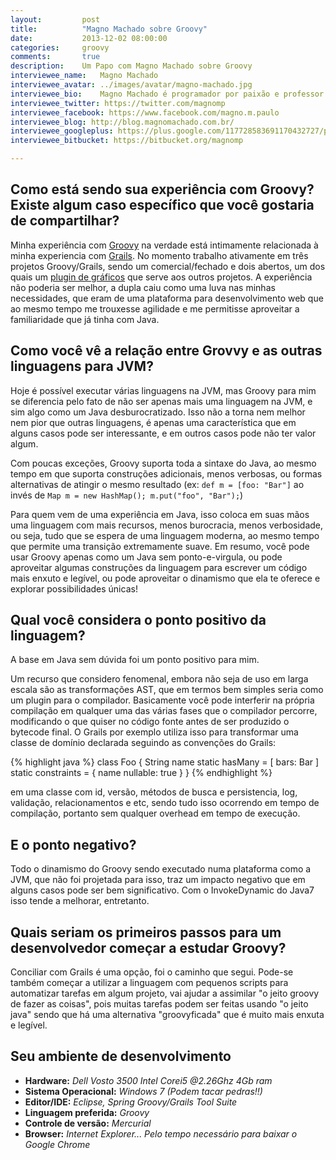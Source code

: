 ```yaml
---
layout:         post
title:          "Magno Machado sobre Groovy"
date:           2013-12-02 08:00:00
categories:     groovy
comments:       true
description:    Um Papo com Magno Machado sobre Groovy
interviewee_name:   Magno Machado
interviewee_avatar: ../images/avatar/magno-machado.jpg
interviewee_bio:    Magno Machado é programador por paixão e professor pardal nas horas vagas. Atualmente divide seu tempo entre desenvolvimento em Groovy/Grails e projetos de dominação global com Arduino.
interviewee_twitter: https://twitter.com/magnomp
interviewee_facebook: https://www.facebook.com/magno.m.paulo
interviewee_blog: http://blog.magnomachado.com.br/
interviewee_googleplus: https://plus.google.com/117728583691170432727/posts
interviewee_bitbucket: https://bitbucket.org/magnomp

---
```



## Como está sendo sua experiência com Groovy? Existe algum caso específico que você gostaria de compartilhar?

Minha experiência com [Groovy][groovy] na verdade está intimamente relacionada à minha experiencia com [Grails][grails]. No momento trabalho ativamente em três projetos Groovy/Grails, sendo um comercial/fechado e dois abertos, um dos quais um [plugin de gráficos][plugin-graficos] que serve aos outros projetos. A experiência não poderia ser melhor, a dupla caiu como uma luva nas minhas necessidades, que eram de uma plataforma para desenvolvimento web que ao mesmo tempo me trouxesse agilidade e me permitisse aproveitar a familiaridade que já tinha com Java.


## Como você vê a relação entre Grovvy e as outras linguagens para JVM?

Hoje é possível executar várias linguagens na JVM, mas Groovy para mim se diferencia pelo fato de não ser apenas mais uma linguagem na JVM, e sim algo como um Java desburocratizado. Isso não a torna nem melhor nem pior que outras linguagens, é apenas uma característica que em alguns casos pode ser interessante, e em outros casos pode não ter valor algum.

Com poucas exceções, Groovy suporta toda a sintaxe do Java, ao mesmo tempo em que suporta construções adicionais, menos verbosas, ou formas alternativas de atingir o mesmo resultado (ex: `def m = [foo: "Bar"]` ao invés de `Map m = new HashMap(); m.put("foo", "Bar");`)

Para quem vem de uma experiência em Java, isso coloca em suas mãos uma linguagem com mais recursos, menos burocracia, menos verbosidade, ou seja, tudo que se espera de uma linguagem moderna, ao mesmo tempo que permite uma transição extremamente suave. Em resumo, você pode usar Groovy apenas como um Java sem ponto-e-virgula, ou pode aproveitar algumas construções da linguagem para escrever um
código mais enxuto e legível, ou pode aproveitar o dinamismo que ela te oferece e explorar possibilidades únicas!

## Qual você considera o ponto positivo da linguagem?

A base em Java sem dúvida foi um ponto positivo para mim.

Um recurso que considero fenomenal, embora não seja de uso em larga escala são as transformações AST, que em termos bem simples seria como um plugin para o compilador. Basicamente você pode interferir na própria compilação em qualquer uma das várias fases que o compilador percorre, modificando o que quiser no código fonte antes de ser produzido o bytecode final. O Grails por exemplo utiliza isso para transformar uma classe de domínio declarada seguindo as convenções do Grails:

{% highlight java %}
class Foo {
    String name
    static hasMany = [
        bars: Bar
    ]
    static constraints = {
        name nullable: true
    }
}
{% endhighlight %}

em uma classe com id, versão, métodos de busca e persistencia, log, validação, relacionamentos e etc, sendo tudo isso ocorrendo em tempo de compilação, portanto sem qualquer overhead em tempo de execução.

## E o ponto negativo?

Todo o dinamismo do Groovy sendo executado numa plataforma como a JVM, que não foi projetada para isso, traz um impacto negativo que em alguns casos pode ser bem significativo. Com o InvokeDynamic do Java7 isso tende a melhorar, entretanto.


## Quais seriam os primeiros passos para um desenvolvedor começar a estudar Groovy?

Conciliar com Grails é uma opção, foi o caminho que segui. Pode-se também começar a utilizar a linguagem com pequenos scripts para automatizar tarefas em algum projeto, vai ajudar a assimilar "o jeito groovy de fazer as coisas", pois muitas tarefas podem ser feitas usando "o jeito java" sendo que há uma alternativa "groovyficada" que é muito mais enxuta e legível.

## Seu ambiente de desenvolvimento

  - **Hardware:** *Dell Vosto 3500 Intel Corei5 @2.26Ghz 4Gb ram*
  - **Sistema Operacional:** *Windows 7 (Podem tacar pedras!!)*
  - **Editor/IDE:** *Eclipse, Spring Groovy/Grails Tool Suite*
  - **Linguagem preferida:** *Groovy*
  - **Controle de versão:** *Mercurial*
  - **Browser:** *Internet Explorer... Pelo tempo necessário para baixar o Google Chrome*


[groovy]:    http://groovy.codehaus.org/
[grails]:    http://grails.org/    
[plugin-graficos]: https://bitbucket.org/magnomp/grailscharts/